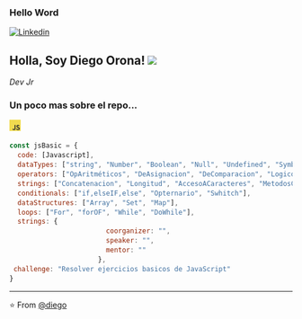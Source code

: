 ### Hello Word

[![Linkedin](https://img.shields.io/badge/-LinkedIn-blue?style=flat&logo=Linkedin&logoColor=white)](https://www.linkedin.com/in/diego-oroná)

<h2> Holla, Soy Diego Orona! <img src="https://media.giphy.com/media/mGcNjsfWAjY5AEZNw6/giphy.gif" width="50"></h2>
<p><em>Dev Jr</em></p>





### Un poco mas sobre el repo...  
<img height="20" src="https://raw.githubusercontent.com/github/explore/80688e429a7d4ef2fca1e82350fe8e3517d3494d/topics/javascript/javascript.png"></code>

```javascript
const jsBasic = {
  code: [Javascript],
  dataTypes: ["string", "Number", "Boolean", "Null", "Undefined", "Symbol", "BigInt" ],
  operators: ["OpAritméticos", "DeAsignacion", "DeComparacion", "Logicos", "Ternario"],
  strings: ["Concatenacion", "Longitud", "AccesoACaracteres", "MetodosComunes", "TemplateLiterals", "InterpolacionDeValores"],
  conditionals: ["if,elseIF,else", "Opternario", "Swhitch"],
  dataStructures: ["Array", "Set", "Map"],
  loops: ["For", "forOF", "While", "DoWhile"],
  strings: {
                        coorganizer: "",
                        speaker: "",
                        mentor: ""
                      },
 challenge: "Resolver ejercicios basicos de JavaScript"
}
```



---

⭐️ From [@diego](https://github.com/OronaDiego)
